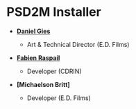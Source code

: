 # PSD2M Installer

* **[Daniel Gies](https://edfilms.net)**
  * Art & Technical Director (E.D. Films) 

* **[Fabien Raspail](http://gitlab-ee.cdrin.com/raspailf)**
  * Developer (CDRIN)

* **[Michaelson Britt]**
  * Developer (E.D. Films)

